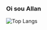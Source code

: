 ### Oi sou Allan
![Top Langs](https://github-readme-stats.vercel.app/api/top-langs/?username=AllMaciente&layout=compact)
